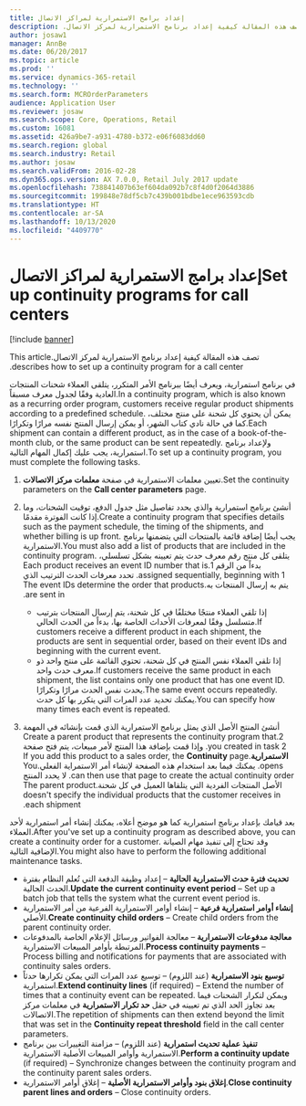 ```yaml
---
title: إعداد برامج الاستمرارية لمراكز الاتصال
description: تصف هذه المقالة كيفية إعداد ‏‫برنامج الاستمرارية لمركز الاتصال.
author: josaw1
manager: AnnBe
ms.date: 06/20/2017
ms.topic: article
ms.prod: ''
ms.service: dynamics-365-retail
ms.technology: ''
ms.search.form: MCROrderParameters
audience: Application User
ms.reviewer: josaw
ms.search.scope: Core, Operations, Retail
ms.custom: 16081
ms.assetid: 426a9be7-a931-4780-b372-e06f6083dd60
ms.search.region: global
ms.search.industry: Retail
ms.author: josaw
ms.search.validFrom: 2016-02-28
ms.dyn365.ops.version: AX 7.0.0, Retail July 2017 update
ms.openlocfilehash: 738841407b63ef604da092b7c8f4d0f2064d3886
ms.sourcegitcommit: 199848e78df5cb7c439b001bdbe1ece963593cdb
ms.translationtype: HT
ms.contentlocale: ar-SA
ms.lasthandoff: 10/13/2020
ms.locfileid: "4409770"
---
```

# <a name="set-up-continuity-programs-for-call-centers"></a><span data-ttu-id="a1ce4-103">إعداد برامج الاستمرارية لمراكز الاتصال</span><span class="sxs-lookup"><span data-stu-id="a1ce4-103">Set up continuity programs for call centers</span></span>

[!include [banner](includes/banner.md)]

<span data-ttu-id="a1ce4-104">تصف هذه المقالة كيفية إعداد ‏‫برنامج الاستمرارية لمركز الاتصال.</span><span class="sxs-lookup"><span data-stu-id="a1ce4-104">This article describes how to set up a continuity program for a call center.</span></span>

<span data-ttu-id="a1ce4-105">في برنامج استمرارية، ويعرف أيضًا ببرنامج الأمر المتكرر، يتلقى العملاء شحنات المنتجات العادية وفقًا لجدول معرف مسبقاً.</span><span class="sxs-lookup"><span data-stu-id="a1ce4-105">In a continuity program, which is also known as a recurring order program, customers receive regular product shipments according to a predefined schedule.</span></span> <span data-ttu-id="a1ce4-106">يمكن أن يحتوي كل شحنة على منتج مختلف، كما في حالة نادي كتاب الشهر، أو يمكن إرسال المنتج نفسه مرارًا وتكرارًا.</span><span class="sxs-lookup"><span data-stu-id="a1ce4-106">Each shipment can contain a different product, as in the case of a book-of-the-month club, or the same product can be sent repeatedly.</span></span> <span data-ttu-id="a1ce4-107">ولإعداد برنامج استمرارية، يجب عليك إكمال المهام التالية.</span><span class="sxs-lookup"><span data-stu-id="a1ce4-107">To set up a continuity program, you must complete the following tasks.</span></span>

1. <span data-ttu-id="a1ce4-108">تعيين معلمات الاستمرارية في صفحة **معلمات مركز الاتصالات**.</span><span class="sxs-lookup"><span data-stu-id="a1ce4-108">Set the continuity parameters on the **Call center parameters** page.</span></span>
2. <span data-ttu-id="a1ce4-109"> أنشئ برنامج استمرارية والذي يحدد تفاصيل مثل جدول الدفع، توقيت الشحنات، وما إذا كانت الفوترة مقدمًا.</span><span class="sxs-lookup"><span data-stu-id="a1ce4-109">Create a continuity program that specifies details such as the payment schedule, the timing of the shipments, and whether billing is up front.</span></span> <span data-ttu-id="a1ce4-110">يجب أيضًا إضافة قائمة بالمنتجات التي يتضمنها برنامج الاستمرارية.</span><span class="sxs-lookup"><span data-stu-id="a1ce4-110">You must also add a list of products that are included in the continuity program.</span></span> <span data-ttu-id="a1ce4-111">‏‫يتلقى كل منتج رقم معرف حدث يتم تعيينه بشكل تسلسلي، بدءاً من الرقم 1.</span><span class="sxs-lookup"><span data-stu-id="a1ce4-111">Each product receives an event ID number that is assigned sequentially, beginning with 1.</span></span> <span data-ttu-id="a1ce4-112">تحدد معرفات الحدث الترتيب الذي يتم به إرسال المنتجات به.</span><span class="sxs-lookup"><span data-stu-id="a1ce4-112">The event IDs determine the order that products are sent in.</span></span>

    - <span data-ttu-id="a1ce4-113">إذا تلقي العملاء منتجًا مختلفًا في كل شحنة، يتم إرسال المنتجات بترتيب متسلسل وفقًا لمعرفات الأحداث الخاصة بها، بدءاً من الحدث الحالي.</span><span class="sxs-lookup"><span data-stu-id="a1ce4-113">If customers receive a different product in each shipment, the products are sent in sequential order, based on their event IDs and beginning with the current event.</span></span>
    - <span data-ttu-id="a1ce4-114">إذا تلقي العملاء نفس المنتج في كل شحنة، تحتوي القائمة على منتج واحد ذو معرف حدث واحد.</span><span class="sxs-lookup"><span data-stu-id="a1ce4-114">If customers receive the same product in each shipment, the list contains only one product that has one event ID.</span></span> <span data-ttu-id="a1ce4-115">يحدث نفس الحدث مرارًا وتكرارًا.</span><span class="sxs-lookup"><span data-stu-id="a1ce4-115">The same event occurs repeatedly.</span></span> <span data-ttu-id="a1ce4-116">يمكنك تحديد عدد المرات التي يتكرر بها كل حدث.</span><span class="sxs-lookup"><span data-stu-id="a1ce4-116">You can specify how many times each event is repeated.</span></span>

3. <span data-ttu-id="a1ce4-117">‏‫أنشئ المنتج الأصل الذي يمثل برنامج الاستمرارية الذي قمت بإنشائه في المهمة 2.</span><span class="sxs-lookup"><span data-stu-id="a1ce4-117">Create a parent product that represents the continuity program that you created in task 2.</span></span> <span data-ttu-id="a1ce4-118">وإذا قمت بإضافة هذا المنتج لأمر مبيعات، يتم فتح صفحة **الاستمرارية**.</span><span class="sxs-lookup"><span data-stu-id="a1ce4-118">If you add this product to a sales order, the **Continuity** page opens.</span></span> <span data-ttu-id="a1ce4-119">يمكنك فيما بعد استخدام هذه الصفحة لإنشاء أمر الاستمراية الفعلي.</span><span class="sxs-lookup"><span data-stu-id="a1ce4-119">You can then use that page to create the actual continuity order.</span></span> <span data-ttu-id="a1ce4-120">لا يحدد المنتج الأصل المنتجات الفردية التي يتلقاها العميل في كل شحنة.</span><span class="sxs-lookup"><span data-stu-id="a1ce4-120">The parent product doesn't specify the individual products that the customer receives in each shipment.</span></span>

<span data-ttu-id="a1ce4-121">بعد قيامك بإعداد برنامج استمرارية كما هو موضح أعلاه، يمكنك إنشاء أمر استمرارية لأحد العملاء.</span><span class="sxs-lookup"><span data-stu-id="a1ce4-121">After you've set up a continuity program as described above, you can create a continuity order for a customer.</span></span> <span data-ttu-id="a1ce4-122">وقد تحتاج إلى تنفيذ مهام الصيانة الإضافية التالية.</span><span class="sxs-lookup"><span data-stu-id="a1ce4-122">You might also have to perform the following additional maintenance tasks.</span></span>

- <span data-ttu-id="a1ce4-123">**تحديث فترة حدث الاستمرارية الحالية** – إعداد وظيفة الدفعة التي تُعلم النظام بفترة الحدث الحالية.</span><span class="sxs-lookup"><span data-stu-id="a1ce4-123">**Update the current continuity event period** – Set up a batch job that tells the system what the current event period is.</span></span>
- <span data-ttu-id="a1ce4-124">**إنشاء أوامر استمرارية فرعية** – إنشاء أوامر الاستمرارية الفرعية من أمر الاستمرارية الأصلي.</span><span class="sxs-lookup"><span data-stu-id="a1ce4-124">**Create continuity child orders** – Create child orders from the parent continuity order.</span></span>
- <span data-ttu-id="a1ce4-125">**معالجة مدفوعات الاستمرارية** – معالجة الفواتير ورسائل الإعلام الخاصة بالمدفوعات المرتبطة بأوامر المبيعات الاستمرارية.</span><span class="sxs-lookup"><span data-stu-id="a1ce4-125">**Process continuity payments** – Process billing and notifications for payments that are associated with continuity sales orders.</span></span>
- <span data-ttu-id="a1ce4-126">**توسيع بنود الاستمرارية** (عند اللزوم) – توسيع عدد المرات التي يمكن تكرارها حدثاً استمرارية.</span><span class="sxs-lookup"><span data-stu-id="a1ce4-126">**Extend continuity lines** (if required) – Extend the number of times that a continuity event can be repeated.</span></span> <span data-ttu-id="a1ce4-127">ويمكن لتكرار الشحنات فيما بعد تجاوز الحد الذي تم تعيينه في حقل **حد تكرار الاستمرارية** في معلمات مركز الاتصالات.</span><span class="sxs-lookup"><span data-stu-id="a1ce4-127">The repetition of shipments can then extend beyond the limit that was set in the **Continuity repeat threshold** field in the call center parameters.</span></span>
- <span data-ttu-id="a1ce4-128">**تنفيذ عملية تحديث استمرارية** (عند اللزوم) – مزامنة التغييرات بين برنامج الاستمرارية وأوامر المبيعات الأصلية الاستمرارية.</span><span class="sxs-lookup"><span data-stu-id="a1ce4-128">**Perform a continuity update** (if required) – Synchronize changes between the continuity program and the continuity parent sales orders.</span></span>
- <span data-ttu-id="a1ce4-129">**إغلاق بنود وأوامر الاستمرارية الأصلية** – إغلاق أوامر الاستمرارية.</span><span class="sxs-lookup"><span data-stu-id="a1ce4-129">**Close continuity parent lines and orders** – Close continuity orders.</span></span>
